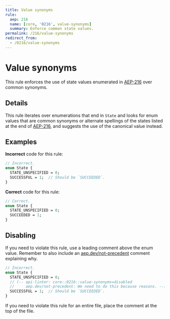 ```yaml
---
title: Value synonyms
rule:
  aep: 216
  name: [core, '0216', value-synonyms]
  summary: Enforce common state values.
permalink: /216/value-synonyms
redirect_from:
  - /0216/value-synonyms
---
```


# Value synonyms

This rule enforces the use of state values enumerated in [AEP-216][] over
common synonyms.

## Details

This rule iterates over enumerations that end in `State` and looks for enum
values that are common synonyms or alternate spellings of the states listed at
the end of [AEP-216][], and suggests the use of the canonical value instead.

## Examples

**Incorrect** code for this rule:

```proto
// Incorrect.
enum State {
  STATE_UNSPECIFIED = 0;
  SUCCESSFUL = 1;  // Should be `SUCCEEDED`.
}
```

**Correct** code for this rule:

```proto
// Correct.
enum State {
  STATE_UNSPECIFIED = 0;
  SUCCEEDED = 1;
}
```

## Disabling

If you need to violate this rule, use a leading comment above the enum value.
Remember to also include an [aep.dev/not-precedent][] comment explaining why.

```proto
// Incorrect.
enum State {
  STATE_UNSPECIFIED = 0;
  // (-- api-linter: core::0216::value-synonyms=disabled
  //     aep.dev/not-precedent: We need to do this because reasons. --)
  SUCCESSFUL = 1;  // Should be `SUCCEEDED`.
}
```

If you need to violate this rule for an entire file, place the comment at the
top of the file.

[aep-216]: https://aep.dev/216
[aep.dev/not-precedent]: https://aep.dev/not-precedent
